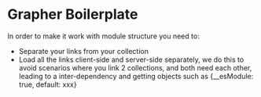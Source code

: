 Grapher Boilerplate
===================

In order to make it work with module structure you need to:

- Separate your links from your collection
- Load all the links client-side and server-side separately, we do this to avoid scenarios where you link 2 collections,
and both need each other, leading to a inter-dependency and getting objects such as {__esModule: true, default: xxx}



